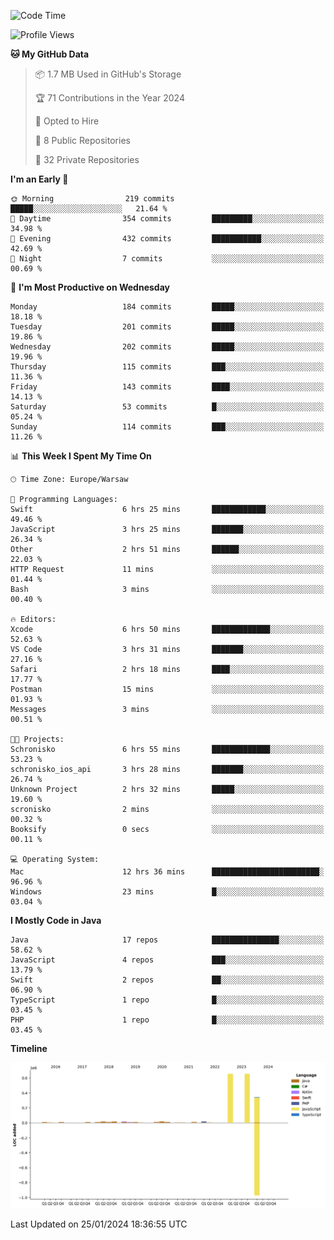 <!--START_SECTION:waka-->
![Code Time](http://img.shields.io/badge/Code%20Time-157%20hrs%2046%20mins-blue)

![Profile Views](http://img.shields.io/badge/Profile%20Views-1-blue)

**🐱 My GitHub Data** 

> 📦 1.7 MB Used in GitHub's Storage 
 > 
> 🏆 71 Contributions in the Year 2024
 > 
> 💼 Opted to Hire
 > 
> 📜 8 Public Repositories 
 > 
> 🔑 32 Private Repositories 
 > 
**I'm an Early 🐤** 

```text
🌞 Morning                219 commits         █████░░░░░░░░░░░░░░░░░░░░   21.64 % 
🌆 Daytime                354 commits         █████████░░░░░░░░░░░░░░░░   34.98 % 
🌃 Evening                432 commits         ███████████░░░░░░░░░░░░░░   42.69 % 
🌙 Night                  7 commits           ░░░░░░░░░░░░░░░░░░░░░░░░░   00.69 % 
```
📅 **I'm Most Productive on Wednesday** 

```text
Monday                   184 commits         █████░░░░░░░░░░░░░░░░░░░░   18.18 % 
Tuesday                  201 commits         █████░░░░░░░░░░░░░░░░░░░░   19.86 % 
Wednesday                202 commits         █████░░░░░░░░░░░░░░░░░░░░   19.96 % 
Thursday                 115 commits         ███░░░░░░░░░░░░░░░░░░░░░░   11.36 % 
Friday                   143 commits         ████░░░░░░░░░░░░░░░░░░░░░   14.13 % 
Saturday                 53 commits          █░░░░░░░░░░░░░░░░░░░░░░░░   05.24 % 
Sunday                   114 commits         ███░░░░░░░░░░░░░░░░░░░░░░   11.26 % 
```


📊 **This Week I Spent My Time On** 

```text
🕑︎ Time Zone: Europe/Warsaw

💬 Programming Languages: 
Swift                    6 hrs 25 mins       ████████████░░░░░░░░░░░░░   49.46 % 
JavaScript               3 hrs 25 mins       ███████░░░░░░░░░░░░░░░░░░   26.34 % 
Other                    2 hrs 51 mins       ██████░░░░░░░░░░░░░░░░░░░   22.03 % 
HTTP Request             11 mins             ░░░░░░░░░░░░░░░░░░░░░░░░░   01.44 % 
Bash                     3 mins              ░░░░░░░░░░░░░░░░░░░░░░░░░   00.40 % 

🔥 Editors: 
Xcode                    6 hrs 50 mins       █████████████░░░░░░░░░░░░   52.63 % 
VS Code                  3 hrs 31 mins       ███████░░░░░░░░░░░░░░░░░░   27.16 % 
Safari                   2 hrs 18 mins       ████░░░░░░░░░░░░░░░░░░░░░   17.77 % 
Postman                  15 mins             ░░░░░░░░░░░░░░░░░░░░░░░░░   01.93 % 
Messages                 3 mins              ░░░░░░░░░░░░░░░░░░░░░░░░░   00.51 % 

🐱‍💻 Projects: 
Schronisko               6 hrs 55 mins       █████████████░░░░░░░░░░░░   53.23 % 
schronisko_ios_api       3 hrs 28 mins       ███████░░░░░░░░░░░░░░░░░░   26.74 % 
Unknown Project          2 hrs 32 mins       █████░░░░░░░░░░░░░░░░░░░░   19.60 % 
scronisko                2 mins              ░░░░░░░░░░░░░░░░░░░░░░░░░   00.32 % 
Booksify                 0 secs              ░░░░░░░░░░░░░░░░░░░░░░░░░   00.11 % 

💻 Operating System: 
Mac                      12 hrs 36 mins      ████████████████████████░   96.96 % 
Windows                  23 mins             █░░░░░░░░░░░░░░░░░░░░░░░░   03.04 % 
```

**I Mostly Code in Java** 

```text
Java                     17 repos            ███████████████░░░░░░░░░░   58.62 % 
JavaScript               4 repos             ███░░░░░░░░░░░░░░░░░░░░░░   13.79 % 
Swift                    2 repos             ██░░░░░░░░░░░░░░░░░░░░░░░   06.90 % 
TypeScript               1 repo              █░░░░░░░░░░░░░░░░░░░░░░░░   03.45 % 
PHP                      1 repo              █░░░░░░░░░░░░░░░░░░░░░░░░   03.45 % 
```



**Timeline**

![Lines of Code chart](https://raw.githubusercontent.com/KuaQ/KuaQ/main/assets/bar_graph.png)


 Last Updated on 25/01/2024 18:36:55 UTC
<!--END_SECTION:waka-->
